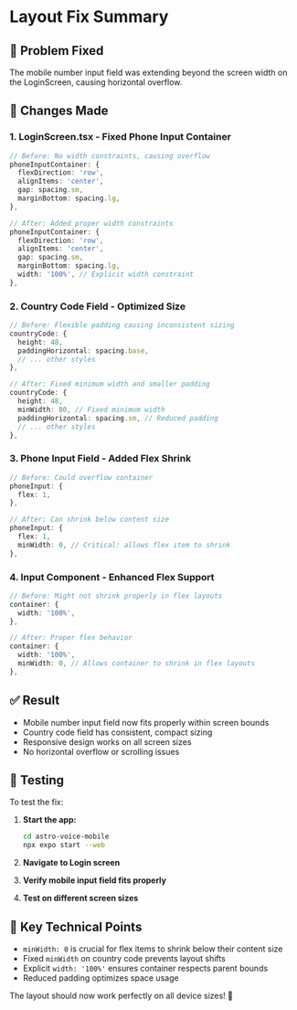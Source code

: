 # Layout Fix Summary

## 🐛 **Problem Fixed**
The mobile number input field was extending beyond the screen width on the LoginScreen, causing horizontal overflow.

## 🔧 **Changes Made**

### 1. **LoginScreen.tsx** - Fixed Phone Input Container
```typescript
// Before: No width constraints, causing overflow
phoneInputContainer: {
  flexDirection: 'row',
  alignItems: 'center',
  gap: spacing.sm,
  marginBottom: spacing.lg,
},

// After: Added proper width constraints
phoneInputContainer: {
  flexDirection: 'row',
  alignItems: 'center',
  gap: spacing.sm,
  marginBottom: spacing.lg,
  width: '100%', // Explicit width constraint
},
```

### 2. **Country Code Field** - Optimized Size
```typescript
// Before: Flexible padding causing inconsistent sizing
countryCode: {
  height: 48,
  paddingHorizontal: spacing.base,
  // ... other styles
},

// After: Fixed minimum width and smaller padding
countryCode: {
  height: 48,
  minWidth: 80, // Fixed minimum width
  paddingHorizontal: spacing.sm, // Reduced padding
  // ... other styles
},
```

### 3. **Phone Input Field** - Added Flex Shrink
```typescript
// Before: Could overflow container
phoneInput: {
  flex: 1,
},

// After: Can shrink below content size
phoneInput: {
  flex: 1,
  minWidth: 0, // Critical: allows flex item to shrink
},
```

### 4. **Input Component** - Enhanced Flex Support
```typescript
// Before: Might not shrink properly in flex layouts
container: {
  width: '100%',
},

// After: Proper flex behavior
container: {
  width: '100%',
  minWidth: 0, // Allows container to shrink in flex layouts
},
```

## ✅ **Result**
- Mobile number input field now fits properly within screen bounds
- Country code field has consistent, compact sizing
- Responsive design works on all screen sizes
- No horizontal overflow or scrolling issues

## 🧪 **Testing**
To test the fix:

1. **Start the app:**
   ```bash
   cd astro-voice-mobile
   npx expo start --web
   ```

2. **Navigate to Login screen**
3. **Verify mobile input field fits properly**
4. **Test on different screen sizes**

## 📱 **Key Technical Points**
- `minWidth: 0` is crucial for flex items to shrink below their content size
- Fixed `minWidth` on country code prevents layout shifts
- Explicit `width: '100%'` ensures container respects parent bounds
- Reduced padding optimizes space usage

The layout should now work perfectly on all device sizes! 🎉

